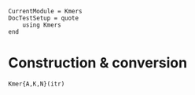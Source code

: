 ```@meta
CurrentModule = Kmers
DocTestSetup = quote
    using Kmers
end
```

# Construction & conversion

```@docs
Kmer{A,K,N}(itr)
```
